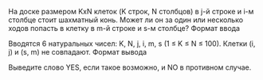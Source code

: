 На доске размером KxN клеток (K строк, N столбцов) в j-й строке и i-м столбце стоит шахматный конь. Может ли он за один или несколько ходов попасть в клетку в m-й строке и s-м столбце?
Формат ввода

Вводятся 6 натуральных чисел: K, N, j, i, m, s (1 ≤ K ≤ N ≤ 100). Клетки (i, j) и (s, m) не совпадают.
Формат вывода

Выведите слово YES, если такое возможно, и NO в противном случае.